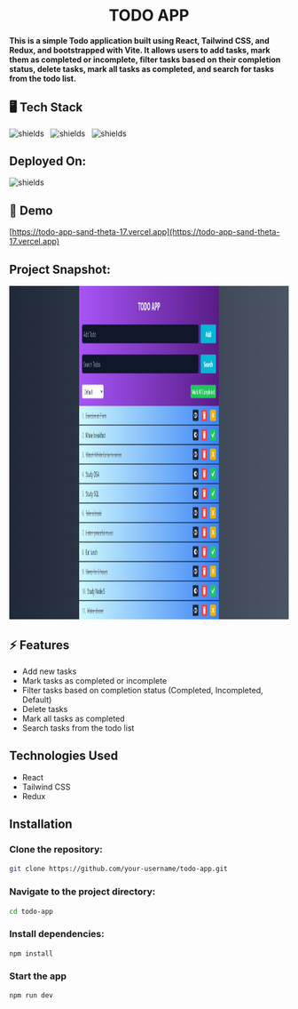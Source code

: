 <h1 align="center" id="title">TODO APP</h1>

<h4> This is a simple Todo application built using React, Tailwind CSS, and Redux, and bootstrapped with Vite. It allows users to add tasks, mark them as completed or incomplete, filter tasks based on their completion status, delete tasks, mark all tasks as completed, and search for tasks from the todo list.</h4>

## 🖥️ Tech Stack

<p align="left">

<img src="https://img.shields.io/badge/React-20232A?style=for-the-badge&amp;logo=react&amp;logoColor=61DAFB" alt="shields">&nbsp;&nbsp;
<img src="https://img.shields.io/badge/Redux-593D88?style=for-the-badge&logo=redux&logoColor=white" alt="shields">&nbsp;&nbsp;
<img src="https://img.shields.io/badge/Tailwind_CSS-38B2AC?style=for-the-badge&amp;logo=tailwind-css&amp;logoColor=white" alt="shields">&nbsp;&nbsp;


<h2>Deployed On:</h2>
<p><img src="https://img.shields.io/badge/Vercel-000000?style=for-the-badge&logo=vercel&logoColor=white" alt="shields"></p>


<h2>🚀 Demo</h2>

[https://todo-app-sand-theta-17.vercel.app](https://todo-app-sand-theta-17.vercel.app)

<h2>Project Snapshot:</h2>
<img src="screenshot/todo.png" alt="project-screenshot" width="1200" height="600">

<h2>⚡️ Features</h2>

- Add new tasks
- Mark tasks as completed or incomplete
- Filter tasks based on completion status (Completed, Incompleted, Default)
- Delete tasks
- Mark all tasks as completed
- Search tasks from the todo list

## Technologies Used

- React
- Tailwind CSS
- Redux

## Installation

### Clone the repository:

```bash
git clone https://github.com/your-username/todo-app.git
```

### Navigate to the project directory:
```bash
cd todo-app
```

### Install dependencies:
```shell
npm install
```

### Start the app
```shell
npm run dev
```
